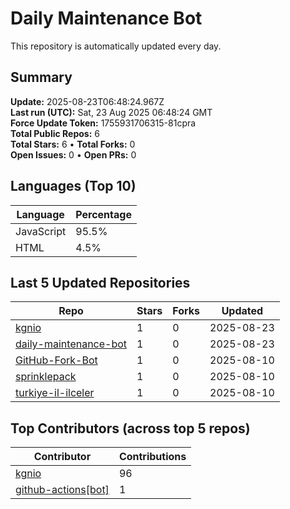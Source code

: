 # Daily Maintenance Bot

This repository is automatically updated every day.

## Summary
<!-- STATS:START -->
**Update:** 2025-08-23T06:48:24.967Z  
**Last run (UTC):** Sat, 23 Aug 2025 06:48:24 GMT  
**Force Update Token:** 1755931706315-81cpra  
**Total Public Repos:** 6  
**Total Stars:** 6 • **Total Forks:** 0  
**Open Issues:** 0 • **Open PRs:** 0
<!-- STATS:END -->

## Languages (Top 10)
<!-- LANGS:START -->
Language | Percentage
--- | ---
JavaScript | 95.5%
HTML | 4.5%
<!-- LANGS:END -->

## Last 5 Updated Repositories
<!-- RECENT:START -->
Repo | Stars | Forks | Updated
--- | --- | --- | ---
[kgnio](https://github.com/kgnio/kgnio) | 1 | 0 | 2025-08-23
[daily-maintenance-bot](https://github.com/kgnio/daily-maintenance-bot) | 1 | 0 | 2025-08-23
[GitHub-Fork-Bot](https://github.com/kgnio/GitHub-Fork-Bot) | 1 | 0 | 2025-08-10
[sprinklepack](https://github.com/kgnio/sprinklepack) | 1 | 0 | 2025-08-10
[turkiye-il-ilceler](https://github.com/kgnio/turkiye-il-ilceler) | 1 | 0 | 2025-08-10
<!-- RECENT:END -->

## Top Contributors (across top 5 repos)
<!-- CONTRIB:START -->
Contributor | Contributions
--- | ---
[kgnio](https://github.com/kgnio) | 96
[github-actions[bot]](https://github.com/apps/github-actions) | 1
<!-- CONTRIB:END -->
